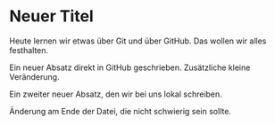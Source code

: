 # Neuer Titel

Heute lernen wir etwas über Git und über GitHub.
Das wollen wir alles festhalten.

Ein neuer Absatz direkt in GitHub geschrieben. Zusätzliche kleine Veränderung.

Ein zweiter neuer Absatz, den wir bei uns lokal schreiben.

Änderung am Ende der Datei, die nicht schwierig sein sollte.

